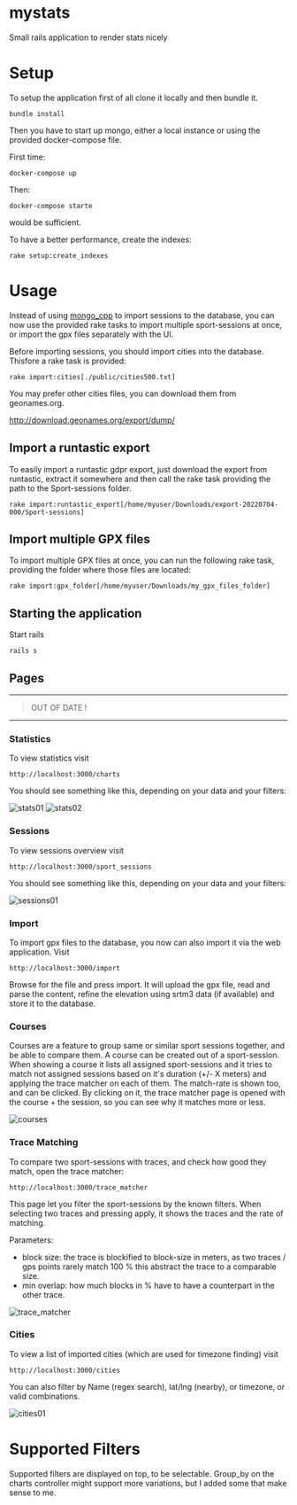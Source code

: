 # mystats
Small rails application to render stats nicely

# Setup

To setup the application first of all clone it locally and then bundle it.

```
bundle install
```

Then you have to start up mongo, either a local instance or using the provided 
docker-compose file.

First time:

```
docker-compose up
```

Then:

```
docker-compose starte
```

would be sufficient.

To have a better performance, create the indexes:

```
rake setup:create_indexes
```

# Usage

Instead of using [mongo_cpp](https://github.com/TheWudu/mongo_cpp/) to import sessions to 
the database, you can now use the provided rake tasks to import multiple sport-sessions
at once, or import the gpx files separately with the UI.

Before importing sessions, you should import cities into the database. Thisfore a rake
task is provided:

```
rake import:cities[./public/cities500.txt]
```

You may prefer other cities files, you can download them from geonames.org.

http://download.geonames.org/export/dump/

## Import a runtastic export

To easily import a runtastic gdpr export, just download the export from runtastic,
extract it somewhere and then call the rake task providing the path to the 
Sport-sessions folder.

```
rake import:runtastic_export[/home/myuser/Downloads/export-20220704-000/Sport-sessions]
```

## Import multiple GPX files

To import multiple GPX files at once, you can run the following rake task, providing
the folder where those files are located:

```
rake import:gpx_folder[/home/myuser/Downloads/my_gpx_files_folder]
```

## Starting the application

Start rails 

```
rails s
```

## Pages

---
>  
> OUT OF DATE !
>  
---

### Statistics

To view statistics visit

```
http://localhost:3000/charts
```

You should see something like this, depending on your data and your filters:

![stats01](./doc/20220730_stats01.png)
![stats02](./doc/20220730_stats02.png)

### Sessions

To view sessions overview visit

```
http://localhost:3000/sport_sessions
```

You should see something like this, depending on your data and your filters:

![sessions01](./doc/20220730_sessions01.png)

### Import

To import gpx files to the database, you now can also import it via the
web application. Visit

```
http://localhost:3000/import
```

Browse for the file and press import. It will upload the gpx file,
read and parse the content, refine the elevation using srtm3 data (if available)
and store it to the database.

### Courses

Courses are a feature to group same or similar sport sessions together, and be able
to compare them. A course can be created out of a sport-session. When showing a 
course it lists all assigned sport-sessions and it tries to match not assigned sessions
based on it's duration (+/- X meters) and applying the trace matcher on 
each of them. The match-rate is shown too, and can be clicked. By clicking on it,
the trace matcher page is opened with the course + the session, so you can 
see why it matches more or less. 

![courses](./doc/20220730_courses.png)

### Trace Matching

To compare two sport-sessions with traces, and check how good they match, open the 
trace matcher:

```
http://localhost:3000/trace_matcher
```

This page let you filter the sport-sessions by the known filters. When selecting 
two traces and pressing apply, it shows the traces and the rate of matching. 

Parameters:

* block size: the trace is blockified to block-size in meters, as two traces / gps points rarely 
  match 100 % this abstract the trace to a comparable size. 
* min overlap: how much blocks in % have to have a counterpart in the other trace.

![trace_matcher](./doc/20220730_trace_matcher.png)

### Cities

To view a list of imported cities (which are used for timezone finding) visit

```
http://localhost:3000/cities
```

You can also filter by Name (regex search), lat/lng (nearby), or timezone, or valid
combinations.

![cities01](./doc/20220627_cities.png)

# Supported Filters

Supported filters are displayed on top, to be selectable. Group_by on the charts
controller might support more variations, but I added some that make sense to me.
